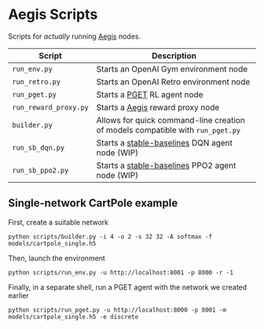 # Aegis Scripts
Scripts for *actually* running [Aegis](https://github.com/tehZevo/aegis-core) nodes.

|Script|Description|
|---|---|
|`run_env.py`| Starts an OpenAI Gym environment node|
|`run_retro.py`| Starts an OpenAI Retro environment node|
|`run_pget.py`| Starts a [PGET](https://github.com/tehZevo/pget) RL agent node|
|`run_reward_proxy.py`| Starts a [Aegis](https://github.com/tehZevo/aegis-core) reward proxy node|
|`builder.py`| Allows for quick command-line creation of models compatible with `run_pget.py`|
|`run_sb_dqn.py`| Starts a [stable-baselines](https://github.com/hill-a/stable-baselines) DQN agent node (WIP)|
|`run_sb_ppo2.py`| Starts a [stable-baselines](https://github.com/hill-a/stable-baselines) PPO2 agent node (WIP)|

## Single-network CartPole example
First, create a suitable network
```
python scripts/builder.py -i 4 -o 2 -s 32 32 -A softmax -f models/cartpole_single.h5
```
Then, launch the environment
```
python scripts/run_env.py -u http://localhost:8001 -p 8000 -r -1
```
Finally, in a separate shell, run a PGET agent with the network we created earlier
```
python scripts/run_pget.py -u http://localhost:8000 -p 8001 -m models/cartpole_single.h5 -e discrete
```
